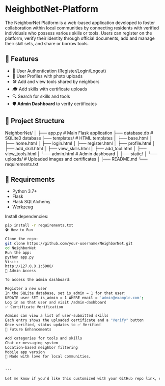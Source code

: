 # NeighbotNet-Platform
The NeighborNet Platform is a web-based application developed to foster collaboration within local communities by connecting residents with verified individuals who possess various skills or tools. Users can register on the platform, verify their identity through official documents, add and manage their skill sets, and share or borrow tools.

## 🚀 Features

- 🔐 User Authentication (Register/Login/Logout)
- 👤 User Profiles with photo uploads
- 🛠️ Add and view tools shared by neighbors
- 🎓 Add skills with certificate uploads
- 🔍 Search for skills and tools
- 🛡️ **Admin Dashboard** to verify certificates

## 📁 Project Structure

NeighborNet/ │ ├── app.py # Main Flask application ├── database.db # SQLite3 database ├── templates/ # HTML templates │ ├── base.html │ ├── home.html │ ├── login.html │ ├── register.html │ ├── profile.html │ ├── add_skill.html │ ├── view_skills.html │ ├── add_tool.html │ ├── view_tools.html │ └── admin.html # Admin dashboard │ ├── static/ │ └── uploads/ # Uploaded images and certificates │ ├── README.md └── requirements.txt


## 🧪 Requirements

- Python 3.7+
- Flask
- Flask SQLAlchemy
- Werkzeug

Install dependencies:

```bash
pip install -r requirements.txt
🛠️ How to Run

Clone the repo:
git clone https://github.com/your-username/NeighborNet.git
cd NeighborNet
Run the app:
python app.py
Visit:
http://127.0.0.1:5000/
👑 Admin Access

To access the admin dashboard:

Register a new user
In the SQLite database, set is_admin = 1 for that user:
UPDATE user SET is_admin = 1 WHERE email = 'admin@example.com';
Log in as that user and visit /admin-dashboard
✅ Certificate Verification

Admins can view a list of user-submitted skills
Each entry shows the uploaded certificate and a "Verify" button
Once verified, status updates to ✅ Verified
📌 Future Enhancements

Add categories for tools and skills
Chat or messaging system
Location-based neighbor filtering
Mobile app version
🧡 Made with love for local communities.


---

Let me know if you’d like this customized with your GitHub repo link, screenshots, or a badge section!
